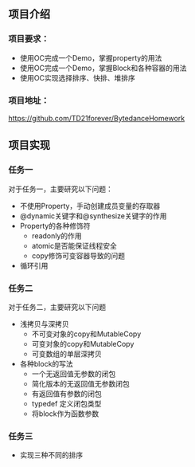 ## 项目介绍

### 项目要求：
- 使用OC完成一个Demo，掌握property的用法
- 使用OC完成一个Demo，掌握Block和各种容器的用法
- 使用OC实现选择排序、快排、堆排序
### 项目地址：
https://github.com/TD21forever/BytedanceHomework


## 项目实现
### 任务一
对于任务一，主要研究以下问题：
- 不使用Property，手动创建成员变量的存取器
- @dynamic关键字和@synthesize关键字的作用
- Property的各种修饰符
  - readonly的作用
  - atomic是否能保证线程安全
  - copy修饰可变容器导致的问题
- 循环引用
### 任务二
对于任务二，主要研究以下问题
- 浅拷贝与深拷贝
  - 不可变对象的copy和MutableCopy
  - 可变对象的copy和MutableCopy
  - 可变数组的单层深拷贝
- 各种block的写法
  - 一个无返回值无参数的闭包
  - 简化版本的无返回值无参数闭包
  - 有返回值有参数的闭包
  - typedef 定义闭包类型
  - 将block作为函数参数
### 任务三
- 实现三种不同的排序
